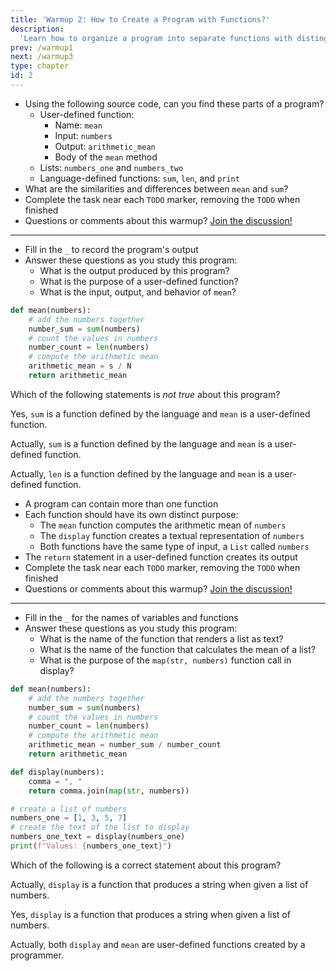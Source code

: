 ```yaml
---
title: 'Warmup 2: How to Create a Program with Functions?'
description:
  'Learn how to organize a program into separate functions with distinguished behavior'
prev: /warmup1
next: /warmup3
type: chapter
id: 2
---
```


<!-- EXERCISE -->

<exercise id="1" title="Creating a Function">

- Using the following source code, can you find these parts of a program?
  - User-defined function:
      - Name: `mean`
      - Input: `numbers`
      - Output: `arithmetic_mean`
      - Body of the `mean` method
  - Lists: `numbers_one` and `numbers_two`
  - Language-defined functions: `sum`, `len`, and `print`
- What are the similarities and differences between `mean` and `sum`?
- Complete the task near each `TODO` marker, removing the `TODO` when finished
- Questions or comments about this warmup? <a href = "https://github.com/gkapfham/www.warmups.dev/discussions">Join the discussion!</a>

<hr>

<codeblock id="02_01">

- Fill in the `_` to record the program's output
- Answer these questions as you study this program:
  - What is the output produced by this program?
  - What is the purpose of a user-defined function?
  - What is the input, output, and behavior of `mean`?

</codeblock>

</exercise>

<!-- EXERCISE -->

<exercise id="2" title="Check: Creating a Function">

```python
def mean(numbers):
    # add the numbers together
    number_sum = sum(numbers)
    # count the values in numbers
    number_count = len(numbers)
    # compute the arithmetic mean
    arithmetic_mean = s / N
    return arithmetic_mean
```

Which of the following statements is *not true* about this program?

<choice>

<opt text="<code>sum</code> is a user-defined function and <code>mean</code> is a language-defined function" correct="true">

Yes, `sum` is a function defined by the language and `mean` is a user-defined function.

</opt>

<opt text="<code>mean</code> is a user-defined function and <code>sum</code> is a language-defined function">

Actually, `sum` is a function defined by the language and `mean` is a user-defined function.

</opt>

<opt text="<code>mean</code> is a user-defined function and <code>len</code> is a language-defined function">

Actually, `len` is a function defined by the language and `mean` is a user-defined function.

</opt>

</choice>

</exercise>

<!-- EXERCISE -->

<exercise id="3" title="Creating Multiple Functions">

- A program can contain more than one function
- Each function should have its own distinct purpose:
    - The `mean` function computes the arithmetic mean of `numbers`
    - The `display` function creates a textual representation of `numbers`
    - Both functions have the same type of input, a `List` called `numbers`
- The `return` statement in a user-defined function creates its output
- Complete the task near each `TODO` marker, removing the `TODO` when finished
- Questions or comments about this warmup? <a href = "https://github.com/gkapfham/www.warmups.dev/discussions">Join the discussion!</a>

<hr>

<codeblock id="02_03">

- Fill in the `_` for the names of variables and functions
- Answer these questions as you study this program:
  - What is the name of the function that renders a list as text?
  - What is the name of the function that calculates the mean of a list?
  - What is the purpose of the `map(str, numbers)` function call in display?

</codeblock>

</exercise>

<!-- EXERCISE -->

<exercise id="4" title="Check: Creating Multiple Functions">

```python
def mean(numbers):
    # add the numbers together
    number_sum = sum(numbers)
    # count the values in numbers
    number_count = len(numbers)
    # compute the arithmetic mean
    arithmetic_mean = number_sum / number_count
    return arithmetic_mean

def display(numbers):
    comma = ", "
    return comma.join(map(str, numbers))

# create a list of numbers
numbers_one = [1, 3, 5, 7]
# create the text of the list to display
numbers_one_text = display(numbers_one)
print(f"Values: {numbers_one_text}")
```

Which of the following is a correct statement about this program?

<choice>

<opt text="<code>display</code> is a function that accepts as input a string and returns a list of numbers">

Actually, `display` is a function that produces a string when given a list of numbers.

</opt>

<opt text="<code>display</code> is a function that accepts as input a list of numbers and returns a string" correct="true">

Yes, `display` is a function that produces a string when given a list of numbers.

</opt>

<opt text="<code>display</code> is a user-defined function and <code>mean</code> is a language-defined function">

Actually, both `display` and `mean` are user-defined functions created by a programmer.

</opt>

</choice>

</exercise>
